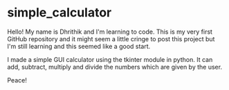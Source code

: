 # simple_calculator
Hello! My name is Dhrithik and I'm learning to code. This is my very first GitHub repository and it might seem a little cringe to post this 
project but I'm still learning and this seemed like a good start. 

I made a simple GUI calculator using the tkinter module in python. It can add, subtract, multiply and divide the numbers which are given by the user.

Peace!
